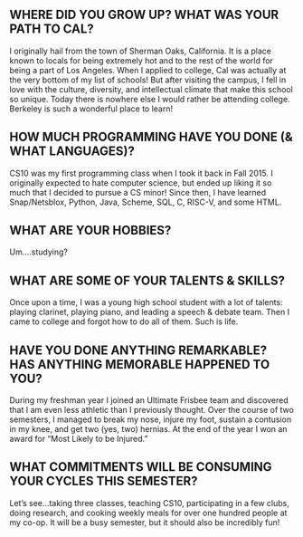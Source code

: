 ## WHERE DID YOU GROW UP? WHAT WAS YOUR PATH TO CAL?
I originally hail from the town of Sherman Oaks, California. It is a place known to locals for being extremely hot and to the rest of the world for being a part of Los Angeles. When I applied to college, Cal was actually at the very bottom of my list of schools! But after visiting the campus, I fell in love with the culture, diversity, and intellectual climate that make this school so unique. Today there is nowhere else I would rather be attending college. Berkeley is such a wonderful place to learn!

## HOW MUCH PROGRAMMING HAVE YOU DONE (& WHAT LANGUAGES)?
CS10 was my first programming class when I took it back in Fall 2015. I originally expected to hate computer science, but ended up liking it so much that I decided to pursue a CS minor! Since then, I have learned Snap/Netsblox, Python, Java, Scheme, SQL, C, RISC-V, and some HTML. 

## WHAT ARE YOUR HOBBIES?
Um....studying?

## WHAT ARE SOME OF YOUR TALENTS & SKILLS?
Once upon a time, I was a young high school student with a lot of talents: playing clarinet, playing piano, and leading a speech & debate team. Then I came to college and forgot how to do all of them. Such is life.

## HAVE YOU DONE ANYTHING REMARKABLE? HAS ANYTHING MEMORABLE HAPPENED TO YOU?
During my freshman year I joined an Ultimate Frisbee team and discovered that I am even less athletic than I previously thought. Over the course of two semesters, I managed to break my nose, injure my foot, sustain a contusion in my knee, and get two (yes, two) hernias. At the end of the year I won an award for “Most Likely to be Injured.”

## WHAT COMMITMENTS WILL BE CONSUMING YOUR CYCLES THIS SEMESTER?
Let’s see...taking three classes, teaching CS10, participating in a few clubs, doing research, and cooking weekly meals for over one hundred people at my co-op. It will be a busy semester, but it should also be incredibly fun!
